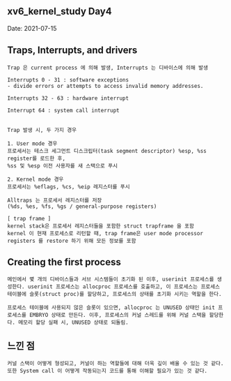 ## xv6_kernel_study Day4
  
Date: 2021-07-15

## Traps, Interrupts, and drivers 
	
	Trap 은 current process 에 의해 발생, Interrupts 는 디바이스에 의해 발생 
	
	Interrupts 0 - 31 : software exceptions 
	- divide errors or attempts to access invalid memory addresses. 

	Interrupts 32 - 63 : hardware interrupt
	
	Interrupt 64 : system call interrupt 

	
	Trap 발생 시, 두 가지 경우 

	1. User mode 경우
	프로세서는 테스크 세그먼트 디스크립터(task segment descriptor) %esp, %ss register를 로드한 후, 
	%ss 및 %esp 이전 사용자를 새 스택으로 푸시

	2. Kernel mode 경우 
	프로세서는 %eflags, %cs, %eip 레지스터를 푸시 

	Alltraps 는 프로세서 레지스터를 저장
	(%ds, %es, %fs, %gs / general-purpose registers) 
		
	[ trap frame ]
	kernel stack은 프로세서 레지스터들을 포함한 struct trapframe 을 포함 
	kernel 이 현재 프로세스로 리턴할 때, trap frame은 user mode processor registers 를 restore 하기 위해 모든 정보를 포함
	
## Creating the first process 

	메인에서 몇 개의 디바이스들과 서브 시스템들이 초기화 된 이후, userinit 프로세스를 생성한다. userinit 프로세스는 allocproc 프로세스를 호출하고, 이 프로세스는 프로세스 테이블에 슬롯(struct proc)를 할당하고, 프로세스의 상태를 초기화 시키는 역할을 한다. 

	프로세스 테이블에 사용되지 않은 슬롯이 있으면, allocproc 는 UNUSED 상태인 init 프로세스를 EMBRYO 상태로 만든다. 이후, 프로세스의 커널 스레드를 위해 커널 스택을 할당한다. 메모리 할당 실패 시, UNUSED 상태로 되돌림.
	
		
## 느낀 점 
	커널 스택이 어떻게 형성되고, 커널이 하는 역할들에 대해 더욱 깊이 배울 수 있는 것 같다. 
	또한 System call 이 어떻게 작동되는지 코드를 통해 이해할 필요가 있는 것 같다. 

